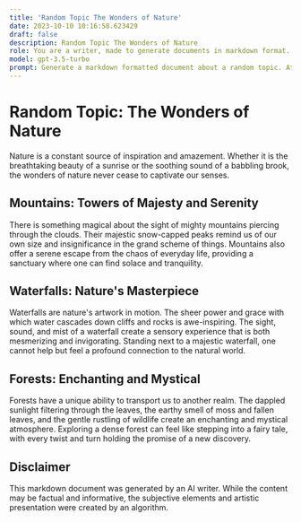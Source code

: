 ```yaml
---
title: 'Random Topic The Wonders of Nature'
date: 2023-10-10 10:16:58.623429
draft: false
description: Random Topic The Wonders of Nature
role: You are a writer, made to generate documents in markdown format. It is very important that all of the documents you generate are in valid markdown format.
model: gpt-3.5-turbo
prompt: Generate a markdown formatted document about a random topic. At the bottom, include a disclaimer explaining that the document was generated by you. The first line of the document should be the title. Make sure that the entire document is in proper markdown format, using a mix of various tags to make the document visually appealing.
---
```


# Random Topic: The Wonders of Nature

Nature is a constant source of inspiration and amazement. Whether it is the breathtaking beauty of a sunrise or the soothing sound of a babbling brook, the wonders of nature never cease to captivate our senses.

## Mountains: Towers of Majesty and Serenity

There is something magical about the sight of mighty mountains piercing through the clouds. Their majestic snow-capped peaks remind us of our own size and insignificance in the grand scheme of things. Mountains also offer a serene escape from the chaos of everyday life, providing a sanctuary where one can find solace and tranquility.

## Waterfalls: Nature's Masterpiece

Waterfalls are nature's artwork in motion. The sheer power and grace with which water cascades down cliffs and rocks is awe-inspiring. The sight, sound, and mist of a waterfall create a sensory experience that is both mesmerizing and invigorating. Standing next to a majestic waterfall, one cannot help but feel a profound connection to the natural world.

## Forests: Enchanting and Mystical

Forests have a unique ability to transport us to another realm. The dappled sunlight filtering through the leaves, the earthy smell of moss and fallen leaves, and the gentle rustling of wildlife create an enchanting and mystical atmosphere. Exploring a dense forest can feel like stepping into a fairy tale, with every twist and turn holding the promise of a new discovery.

## Disclaimer

This markdown document was generated by an AI writer. While the content may be factual and informative, the subjective elements and artistic presentation were created by an algorithm.